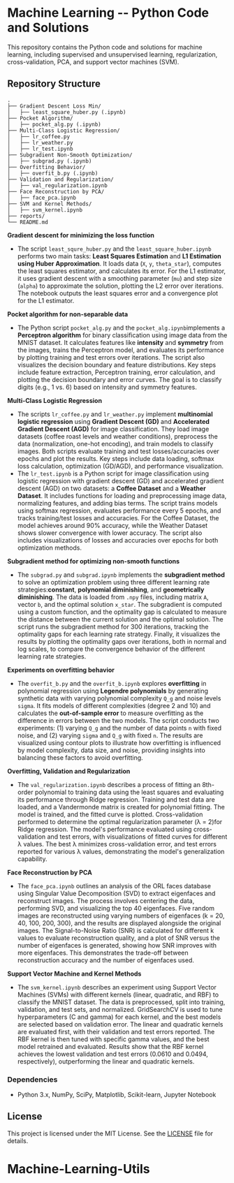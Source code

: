 # Machine Learning -- Python Code and Solutions

This repository contains the Python code and solutions for machine learning,
including supervised and unsupervised learning, regularization, cross-validation, PCA, and support vector machines (SVM).

## Repository Structure
```
.
├── Gradient Descent Loss Min/
│   ├── least_square_huber.py (.ipynb)
├── Pocket Algorithm/
│   ├── pocket_alg.py (.ipynb)
├── Multi-Class Logistic Regression/
│   ├── lr_coffee.py 
│   ├── lr_weather.py
│   ├── lr_test.ipynb 
├── Subgradient Non-Smooth Optimization/
│   ├── subgrad.py (.ipynb)
├── Overfitting Behavior/
│   ├── overfit_b.py (.ipynb)
├── Validation and Regularization/
│   ├── val_regularization.ipynb
├── Face Reconstruction by PCA/
│   ├── face_pca.ipynb
├── SVM and Kernel Methods/
│   ├── svm_kernel.ipynb
├── reports/
└── README.md
```


**Gradient descent for minimizing the loss function**

- The script `least_squre_huber.py` and the `least_square_huber.ipynb` performs two main tasks: 
**Least Squares Estimation** and **L1 Estimation using Huber Approximation**. 
It loads data (`X`, `y`, `theta_star`), computes the least squares estimator, and calculates its error. For the L1 estimator, 
it uses gradient descent with a smoothing parameter (`mu`) and step size (`alpha`) to approximate the solution, 
plotting the L2 error over iterations. The notebook outputs the least squares error and a convergence plot for the L1 estimator.

**Pocket algorithm for non-separable data**

- The Python script `pocket_alg.py` and the `pocket_alg.ipynb`implements a **Perceptron algorithm** for binary classification 
using image data from the MNIST dataset. 
It calculates features like **intensity** and **symmetry** from the images, trains the Perceptron model, 
and evaluates its performance by plotting training and test errors over iterations. 
The script also visualizes the decision boundary and feature distributions. Key steps include feature extraction, 
Perceptron training, error calculation, and plotting the decision boundary and error curves. 
The goal is to classify digits (e.g., 1 vs. 6) based on intensity and symmetry features.

**Multi-Class Logistic Regression**
- The scripts `lr_coffee.py` and `lr_weather.py` implement **multinomial logistic regression** 
using **Gradient Descent (GD)** and **Accelerated Gradient Descent (AGD)** for image classification. 
They load image datasets (coffee roast levels and weather conditions), preprocess the data (normalization, one-hot encoding),
and train models to classify images. Both scripts evaluate training and test losses/accuracies over epochs and plot the results.
Key steps include data loading, softmax loss calculation, optimization (GD/AGD), and performance visualization.
- The `lr_test.ipynb` is a Python script for image classification using logistic regression with 
gradient descent (GD) and accelerated gradient descent (AGD) on two datasets: a **Coffee Dataset** and a **Weather Dataset**.
It includes functions for loading and preprocessing image data, normalizing features, and adding bias terms. 
The script trains models using softmax regression, evaluates performance every 5 epochs, and tracks training/test losses and accuracies.
For the Coffee Dataset, the model achieves around 90% accuracy, while the Weather Dataset shows slower convergence with lower accuracy.
The script also includes visualizations of losses and accuracies over epochs for both optimization methods.

**Subgradient method for optimizing non-smooth functions**
- The `subgrad.py` and `subgrad.ipynb` implements the **subgradient method** to solve an optimization problem 
using three different learning rate strategies:**constant**, **polynomial diminishing**, and **geometrically diminishing**. 
The data is loaded from `.npy` files, including matrix `A`, vector `b`, and the optimal solution `x_star`. 
The subgradient is computed using a custom function, and the optimality gap is calculated to measure the distance 
between the current solution and the optimal solution. 
The script runs the subgradient method for 300 iterations, tracking the optimality gaps for each learning rate strategy. 
Finally, it visualizes the results by plotting the optimality gaps over iterations, both in normal and log scales, 
to compare the convergence behavior of the different learning rate strategies.

**Experiments on overfitting behavior**
- The `overfit_b.py` and the `overfit_b.ipynb` explores **overfitting** in polynomial regression using **Legendre polynomials** 
by generating synthetic data with varying polynomial complexity `Q_g` and noise levels `sigma`. 
It fits models of different complexities (degree 2 and 10) and calculates the **out-of-sample error** to measure overfitting 
as the difference in errors between the two models. 
The script conducts two experiments: (1) varying `Q_g` and the number of data points `n` with fixed noise, 
and (2) varying `sigma` and `Q_g` with fixed `n`. 
The results are visualized using contour plots to illustrate how overfitting is influenced by model complexity, data size, and noise, 
providing insights into balancing these factors to avoid overfitting.

**Overfitting, Validation and Regularization**
- The `val_regularization.ipynb` describes a process of fitting an 8th-order polynomial to training data using the least squares 
and evaluating its performance through Ridge regression. 
Training and test data are loaded, and a Vandermonde matrix is created for polynomial fitting. 
The model is trained, and the fitted curve is plotted. 
Cross-validation performed to determine the optimal regularization parameter (λ = 2)for Ridge regression. 
The model's performance evaluated using cross-validation and test errors, with visualizations of fitted curves for different λ values.
The best λ minimizes cross-validation error, and test errors reported for various λ values, demonstrating the model's generalization capability.

**Face Reconstruction by PCA**
- The `face_pca.ipynb` outlines an analysis of the ORL faces database using Singular Value Decomposition (SVD) 
to extract eigenfaces and reconstruct images. 
The process involves centering the data, performing SVD, and visualizing the top 40 eigenfaces.
Five random images are reconstructed using varying numbers of eigenfaces (k = 20, 40, 100, 200, 300), 
and the results are displayed alongside the original images. 
The Signal-to-Noise Ratio (SNR) is calculated for different k values to evaluate reconstruction quality, 
and a plot of SNR versus the number of eigenfaces is generated, showing how SNR improves with more eigenfaces.
This demonstrates the trade-off between reconstruction accuracy and the number of eigenfaces used.

**Support Vector Machine and Kernel Methods**
- The `svm_kernel.ipynb` describes an experiment using Support Vector Machines (SVMs) with different kernels (linear, quadratic, and RBF) 
to classify the MNIST dataset.
The data is preprocessed, split into training, validation, and test sets, and normalized.
GridSearchCV is used to tune hyperparameters (C and gamma) for each kernel, and the best models are selected based on validation error. 
The linear and quadratic kernels are evaluated first, with their validation and test errors reported. 
The RBF kernel is then tuned with specific gamma values, and the best model retrained and evaluated. 
Results show that the RBF kernel achieves the lowest validation and test errors (0.0610 and 0.0494, respectively), 
outperforming the linear and quadratic kernels.

### Dependencies

- Python 3.x, NumPy, SciPy, Matplotlib, Scikit-learn, Jupyter Notebook

## License

This project is licensed under the MIT License. See the [LICENSE](LICENSE) file for details.

# Machine-Learning-Utils
